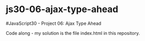 # js30-06-ajax-type-ahead
#JavaScript30 - Project 06: Ajax Type Ahead

Code along - my solution is the file index.html in this repository.